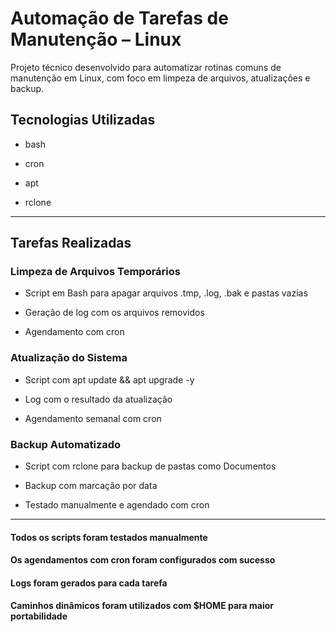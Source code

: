 # Automação de Tarefas de Manutenção – Linux


Projeto técnico desenvolvido para automatizar rotinas comuns de manutenção em Linux, com foco em limpeza de arquivos, atualizações e backup.

## Tecnologias Utilizadas

- bash

- cron

- apt

- rclone

------

## Tarefas Realizadas

### Limpeza de Arquivos Temporários

- Script em Bash para apagar arquivos .tmp, .log, .bak e pastas vazias

- Geração de log com os arquivos removidos

- Agendamento com cron



### Atualização do Sistema

- Script com apt update && apt upgrade -y

- Log com o resultado da atualização

- Agendamento semanal com cron


### Backup Automatizado

- Script com rclone para backup de pastas como Documentos

- Backup com marcação por data

- Testado manualmente e agendado com cron

----

#### Todos os scripts foram testados manualmente 
#### Os agendamentos com cron foram configurados com sucesso
#### Logs foram gerados para cada tarefa
#### Caminhos dinâmicos foram utilizados com $HOME para maior portabilidade
